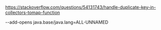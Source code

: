 https://stackoverflow.com/questions/54131743/handle-duplicate-key-in-collectors-tomap-function

--add-opens java.base/java.lang=ALL-UNNAMED